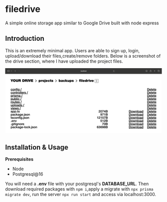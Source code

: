 # filedrive
A simple online storage app similar to Google Drive built with node express

## Introduction 
This is an extremely minimal app. Users are able to sign up, login, upload/download their files,create/remove folders. Below is a screenshot of the drive section, where I have uploaded the project files.  

![filedrive screenshot](/screenshot1.png)  
## Installation & Usage
**Prerequisites**
- Node
- Postgresql@16

You will need a **.env** file with your postgresql's **DATABASE_URL**. Then download required packages with `npm i`,apply a migrate with `npx prisma migrate dev`, run the server `npx run start` and access via localhost:3000.
